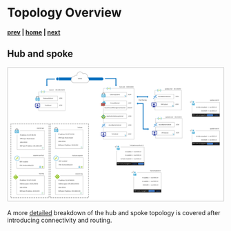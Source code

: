 # Topology Overview

#### [prev](./basics.md) | [home](./readme.md)  | [next](./connectivity.md)

## Hub and spoke 

![Topology Diagram](png/topology.png)

A more [detailed](./topology.md) breakdown of the hub and spoke topology is covered after introducing connectivity and routing.

